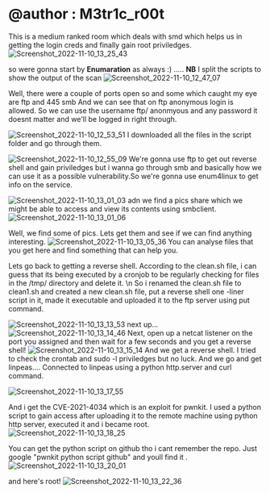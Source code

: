 # @author : M3tr1c_r00t
This is a medium ranked room which deals with smd which helps us in getting the login creds and finally gain root priviledges.
![Screenshot_2022-11-10_13_25_43](https://user-images.githubusercontent.com/99975622/201920574-c01f1e89-64d2-4e16-9cac-ff994c81039d.png)

so were gonna start by **Enumaration** as always :)  .....
**NB** I split the scripts to show the output of the scan 
![Screenshot_2022-11-10_12_47_07](https://user-images.githubusercontent.com/99975622/201922194-87e52b35-ece0-4284-8303-18847c003357.png)

Well, there were a couple of ports open so and some which caught my eye are ftp and 445 smb
And we can see that on ftp anonymous login is allowed.
So we can use the username ftp/ anonmyous and any password it doesnt matter and we'll be logged in right through.

![Screenshot_2022-11-10_12_53_51](https://user-images.githubusercontent.com/99975622/201924904-ef984079-55ee-4dea-be3a-f6dca97b6a3d.png)
I downloaded all the files in the script folder and go through them.

![Screenshot_2022-11-10_12_55_09](https://user-images.githubusercontent.com/99975622/201925728-3e0c6d56-3067-4bbd-bf61-d056f9cbf31d.png)
We're gonna use ftp to get out reverse shell and gain priviledges but i wanna go through smb and basically how we can use it as a possible vulnerability.So we're gonna use enum4linux to get info on the service.

![Screenshot_2022-11-10_13_01_03](https://user-images.githubusercontent.com/99975622/201925976-689e032b-5561-4640-b0a3-2e9a888bdb1d.png)
 adn we find a pics share which we might be able to access and view its contents using smbclient.
 ![Screenshot_2022-11-10_13_01_06](https://user-images.githubusercontent.com/99975622/201926190-658ba806-4a8b-4047-9f4f-7950b479bf50.png)

Well, we find some of pics. Lets get them and see if we can find anything interesting.
![Screenshot_2022-11-10_13_05_36](https://user-images.githubusercontent.com/99975622/201926335-b8c1682a-71b9-4b96-9e46-f80b7e318009.png)
You can analyse files that you get here and find something that can help you.

Lets go back to getting a reverse shell.
According to the clean.sh file, i can guess that its being executed by a cronjob to be regularly checking for files in the /tmp/ directory and delete it.
\n
So i renamed the clean.sh file to clean1.sh and created a new clean.sh file, put a reverse shell one -liner script in it, made it executable and uploaded it to the ftp server using put command.

![Screenshot_2022-11-10_13_13_53](https://user-images.githubusercontent.com/99975622/201929836-fe302824-9d2c-46f6-8448-726f10ebbe69.png)
next up...
![Screenshot_2022-11-10_13_14_46](https://user-images.githubusercontent.com/99975622/201930079-74fccd4c-34e8-4c9f-9d49-c4f462097cd2.png)
 Next, open up a netcat listener on the port you assigned and then wait for a few seconds and you get a reverse shell!
 ![Screenshot_2022-11-10_13_15_14](https://user-images.githubusercontent.com/99975622/201930411-efd21e3d-6a0c-4b35-8f6b-888778f83aec.png)
 And we get a reverse shell.
 I tried to check the crontab and sudo -l priviledges but no luck.
 And we go and get linpeas....
 Connected to linpeas using a python http.server and curl command.
 
![Screenshot_2022-11-10_13_17_55](https://user-images.githubusercontent.com/99975622/201930883-9e6e20da-beb3-435c-b643-58b5fdf11cc8.png)

And i get the CVE-2021-4034 which is an exploit for pwnkit.
I used a python script to gain access after uploading it to the remote machine using python http server, executed it and i became root.
![Screenshot_2022-11-10_13_18_25](https://user-images.githubusercontent.com/99975622/201932268-042b7bde-7d21-483a-bd46-da9b6455c1de.png)

You can get the python script on github tho i cant remember the repo. Just google "pwnkit python script github" and youll find it .
![Screenshot_2022-11-10_13_20_01](https://user-images.githubusercontent.com/99975622/201932322-8b08f385-085f-43f6-8317-8122ebcec55b.png)


and here's root!
![Screenshot_2022-11-10_13_22_36](https://user-images.githubusercontent.com/99975622/201932633-5f2e85bd-cdeb-4fe9-a371-374410f4a2e6.png)

